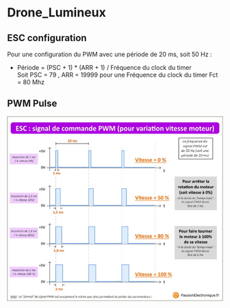 # Drone_Lumineux

## ESC configuration

Pour une configuration du PWM avec une période de 20 ms, soit 50 Hz :

- Période = (PSC + 1) * (ARR + 1) / Fréquence du clock du timer  
Soit PSC = 79 , ARR = 19999 pour une Fréquence du clock du timer Fct = 80 Mhz

## PWM Pulse

![Hook](img/esc-signal-pwm-impulsion.png)



